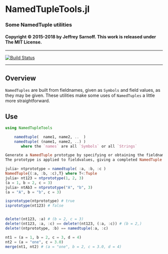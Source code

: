 # NamedTupleTools.jl
### Some NamedTuple utilities


#### Copyright © 2015-2018 by Jeffrey Sarnoff. This work is released under The MIT License.

-----


[![Build Status](https://travis-ci.org/JeffreySarnoff/NamedTupleTools.jl.svg?branch=master)](https://travis-ci.org/JeffreySarnoff/NamedTupleTools.jl)

-----

## Overview

`NamedTuples` are built from fieldnames, given as `Symbols` and field values, as they may be given.
These utilities make some uses of `NamedTuples` a little more straightforward.  


## Use
```julia
using NamedTupleTools

    namedtuple(  name1, name2, ..  )
    namedtuple( (name1, name2, ..) )
       where the `names` are all `Symbols` or all `Strings`

Generate a NamedTuple prototype by specifying or obtaining the fieldnames.
The prototype is applied to fieldvalues, giving a completed NamedTuple.

julia> ntprototype = namedtuple( :a, :b, :c )
NamedTuple{(:a, :b, :c),T} where T<:Tuple
julia> nt123 = ntprototype(1, 2, 3)
(a = 1, b = 2, c = 3)
julia> ntAb3 = ntprototype("A", "b", 3)
(a = "A", b = "b", c = 3)

isprototype(ntprototype) # true
isprototype(nt123) # false


delete!(nt123, :a) # (b = 2, c = 3)
delete!(nt123, :a, :c) == delete!(nt123, (:a, :c)) # (b = 2,)
delete!(ntprototype, :b) == namedtuple(:a, :c)

nt1 = (a = 1, b = 2, c = 3, d = 4)
nt2 = (a = "one", c = 3.0)
merge(nt1, nt2) # (a = "one", b = 2, c = 3.0, d = 4)
```

